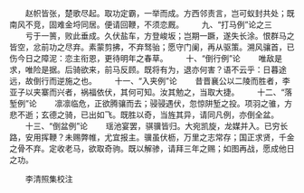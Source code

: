 <!-- { "loadSidebar": true } -->
　　赵帜皆张，楚歌尽起。取功定霸，一举而成。方西邻责言，岂可蚁封共处；既南风不竞，固难金埒同居。便请回鞭，不须恋厩。 
　　九、“打马例”论之三 
　　亏于一篑，败此垂成。久伏盐车，方登峻坂；岂期一蹶，遂失长涂。恨群马之皆空，忿前功之尽弃。素蒙剪拂，不弃驽骀；愿守门阑，再从驱策。溯风骧首，已伤今日之障泥：恋主衔恩，更待明年之春草。 
　　十、“倒行例”论 
　　唯敌是求，唯险是据。后骑欲来，前马反顾。既将有为，退亦何害？语不云乎：日暮途远，故倒行而逆施之也。 
　　十一、“入夹例”论 
　　昔晋襄公以二陵而胜者，李亚子以夹寨而兴者，祸福依伏，其何可知。汝其勉之，当取大捷。 
　　十二、“落堑例”论 
　　凛凛临危，正欲腾骧而去；骎骎遇伏，忽惊阱堑之投。项羽之骓，方悲不逝；玄德之骑，已出如飞。既胜以奇，当旌其异，请同凡例，亦倒全盆。 
　　十三、“倒盆例”论 
　　瑶池宴罢，骐骥皆归。大宛凯旋，龙媒并入。已穷长路，安用挥鞭？未赐弊帷，尤宜报主。骥虽伏枥，万里之志常存；国正求贤，千金之骨不弃。定收老马，欲取奇驹。既以解骖，请拜三年之赐；如图再战，愿成他日之功。  

　　李清照集校注

